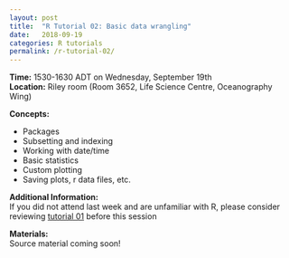 ```yaml
---
layout: post
title:  "R Tutorial 02: Basic data wrangling"
date:   2018-09-19
categories: R tutorials
permalink: /r-tutorial-02/
---
```


**Time:** 1530-1630 ADT on Wednesday, September 19th  
**Location:** Riley room (Room 3652, Life Science Centre, Oceanography Wing)

**Concepts:**
* Packages  
* Subsetting and indexing
* Working with date/time
* Basic statistics  
* Custom plotting  
* Saving plots, r data files, etc.

**Additional Information:**  
If you did not attend last week and are unfamiliar with R, please consider reviewing [tutorial 01](/programming_tutorials/r-tutorial-01/) before this session

**Materials:**  
Source material coming soon!
<!-- Please download the source code and data for this tutorial [here](https://github.com/christophrenkl/programming_tutorials/raw/master/R/tutorial_02.zip). -->
